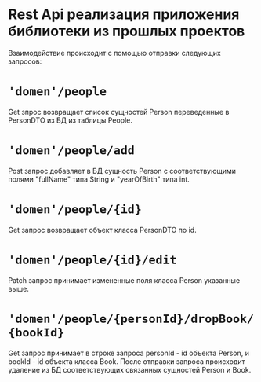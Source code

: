 # Rest Api реализация приложения библиотеки из прошлых проектов
Взаимодействие происходит с помощью отправки следующих запросов:

# `'domen'/people`
Get зпрос возвращает список сущностей Person переведенные в PersonDTO из БД из таблицы People.

# `'domen'/people/add`
Post запрос добавляет  в БД сущность Person с соответствующими полями
"fullName" типа String и "yearOfBirth" типа int.

# `'domen'/people/{id}`
Get запрос возвращает объект класса PersonDTO по id.

# `'domen'/people/{id}/edit`
Patch запрос принимает измененные поля класса Person указанные выше.

# `'domen'/people/{personId}/dropBook/{bookId}`
Get запрос принимает в строке запроса personId - id объекта Person, и bookId - id объекта класса Book.
После отправки запроса происходит удаление из БД соответствующих связанных сущностей Person и Book.
